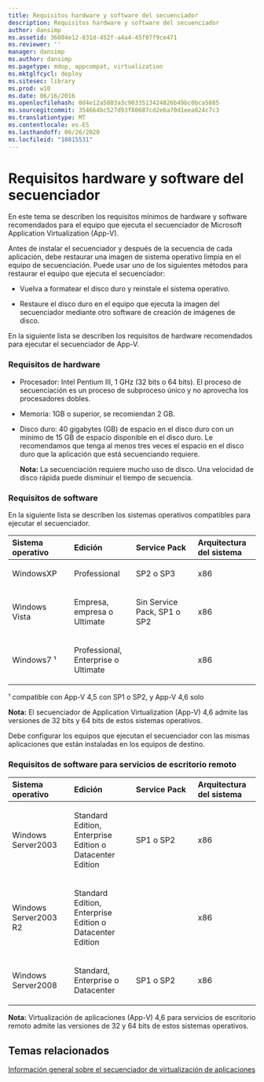```yaml
---
title: Requisitos hardware y software del secuenciador
description: Requisitos hardware y software del secuenciador
author: dansimp
ms.assetid: 36084e12-831d-452f-a4a4-45f07f9ce471
ms.reviewer: ''
manager: dansimp
ms.author: dansimp
ms.pagetype: mdop, appcompat, virtualization
ms.mktglfcycl: deploy
ms.sitesec: library
ms.prod: w10
ms.date: 06/16/2016
ms.openlocfilehash: 0d4e12a5803a3c9033513424826b49bc0bca5885
ms.sourcegitcommit: 354664bc527d93f80687cd2eba70d1eea024c7c3
ms.translationtype: MT
ms.contentlocale: es-ES
ms.lasthandoff: 06/26/2020
ms.locfileid: "10815531"
---
```

# Requisitos hardware y software del secuenciador


En este tema se describen los requisitos mínimos de hardware y software recomendados para el equipo que ejecuta el secuenciador de Microsoft Application Virtualization (App-V).

Antes de instalar el secuenciador y después de la secuencia de cada aplicación, debe restaurar una imagen de sistema operativo limpia en el equipo de secuenciación. Puede usar uno de los siguientes métodos para restaurar el equipo que ejecuta el secuenciador:

-   Vuelva a formatear el disco duro y reinstale el sistema operativo.

-   Restaure el disco duro en el equipo que ejecuta la imagen del secuenciador mediante otro software de creación de imágenes de disco.

En la siguiente lista se describen los requisitos de hardware recomendados para ejecutar el secuenciador de App-V.

### <a href="" id="hardware-requirements-"></a>Requisitos de hardware

-   Procesador: Intel Pentium III, 1 GHz (32 bits o 64 bits). El proceso de secuenciación es un proceso de subproceso único y no aprovecha los procesadores dobles.

-   Memoria: 1GB o superior, se recomiendan 2 GB.

-   Disco duro: 40 gigabytes (GB) de espacio en el disco duro con un mínimo de 15 GB de espacio disponible en el disco duro. Le recomendamos que tenga al menos tres veces el espacio en el disco duro que la aplicación que está secuenciando requiere.

    **Nota:**  La secuenciación requiere mucho uso de disco. Una velocidad de disco rápida puede disminuir el tiempo de secuencia.

     

### Requisitos de software

En la siguiente lista se describen los sistemas operativos compatibles para ejecutar el secuenciador.

<table>
<colgroup>
<col width="25%" />
<col width="25%" />
<col width="25%" />
<col width="25%" />
</colgroup>
<thead>
<tr class="header">
<th align="left">Sistema operativo</th>
<th align="left">Edición</th>
<th align="left">Service Pack</th>
<th align="left">Arquitectura del sistema</th>
</tr>
</thead>
<tbody>
<tr class="odd">
<td align="left"><p>WindowsXP</p></td>
<td align="left"><p>Professional</p></td>
<td align="left"><p>SP2 o SP3</p></td>
<td align="left"><p>x86</p></td>
</tr>
<tr class="even">
<td align="left"><p>Windows Vista</p></td>
<td align="left"><p>Empresa, empresa o Ultimate</p></td>
<td align="left"><p>Sin Service Pack, SP1 o SP2</p></td>
<td align="left"><p>x86</p></td>
</tr>
<tr class="odd">
<td align="left"><p>Windows7 ¹</p></td>
<td align="left"><p>Professional, Enterprise o Ultimate</p></td>
<td align="left"><p></p></td>
<td align="left"><p>x86</p></td>
</tr>
</tbody>
</table>

 

¹ compatible con App-V 4,5 con SP1 o SP2, y App-V 4,6 solo

**Nota:**  El secuenciador de Application Virtualization (App-V) 4,6 admite las versiones de 32 bits y 64 bits de estos sistemas operativos.

 

Debe configurar los equipos que ejecutan el secuenciador con las mismas aplicaciones que están instaladas en los equipos de destino.

### Requisitos de software para servicios de escritorio remoto

<table>
<colgroup>
<col width="25%" />
<col width="25%" />
<col width="25%" />
<col width="25%" />
</colgroup>
<thead>
<tr class="header">
<th align="left">Sistema operativo</th>
<th align="left">Edición</th>
<th align="left">Service Pack</th>
<th align="left">Arquitectura del sistema</th>
</tr>
</thead>
<tbody>
<tr class="odd">
<td align="left"><p>Windows Server2003</p></td>
<td align="left"><p>Standard Edition, Enterprise Edition o Datacenter Edition</p></td>
<td align="left"><p>SP1 o SP2</p></td>
<td align="left"><p>x86</p></td>
</tr>
<tr class="even">
<td align="left"><p>Windows Server2003 R2</p></td>
<td align="left"><p>Standard Edition, Enterprise Edition o Datacenter Edition</p></td>
<td align="left"><p></p></td>
<td align="left"><p>x86</p></td>
</tr>
<tr class="odd">
<td align="left"><p>Windows Server2008</p></td>
<td align="left"><p>Standard, Enterprise o Datacenter</p></td>
<td align="left"><p>SP1 o SP2</p></td>
<td align="left"><p>x86</p></td>
</tr>
</tbody>
</table>

 

**Nota:**  Virtualización de aplicaciones (App-V) 4,6 para servicios de escritorio remoto admite las versiones de 32 y 64 bits de estos sistemas operativos.

 

## Temas relacionados


[Información general sobre el secuenciador de virtualización de aplicaciones](application-virtualization-sequencer-overview.md)

 

 





